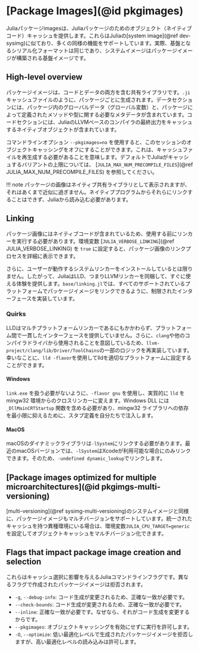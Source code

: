 # [Package Images](@id pkgimages)

Juliaパッケージimagesは、Juliaパッケージのためのオブジェクト（ネイティブコード）キャッシュを提供します。これらはJuliaの[system image](@ref dev-sysimg)に似ており、多くの同様の機能をサポートしています。実際、基盤となるシリアル化フォーマットは同じであり、システムイメージはパッケージイメージが構築される基盤イメージです。

## High-level overview

パッケージイメージは、コードとデータの両方を含む共有ライブラリです。`.ji`キャッシュファイルのように、パッケージごとに生成されます。データセクションには、パッケージ内のグローバルデータ（グローバル変数）と、パッケージによって定義されたメソッドや型に関する必要なメタデータが含まれています。コードセクションには、JuliaのLLVMベースのコンパイラの最終出力をキャッシュするネイティブオブジェクトが含まれています。

コマンドラインオプション `--pkgimages=no` を使用すると、このセッションのオブジェクトキャッシングをオフにすることができます。これは、キャッシュファイルを再生成する必要があることを意味します。デフォルトでJuliaがキャッシュするバリアントの上限については、 [`JULIA_MAX_NUM_PRECOMPILE_FILES`](@ref JULIA_MAX_NUM_PRECOMPILE_FILES) を参照してください。

!!! note
    パッケージの画像はネイティブ共有ライブラリとして表示されますが、それはあくまで近似に過ぎません。ネイティブプログラムからそれらにリンクすることはできず、Juliaから読み込む必要があります。


## Linking

パッケージ画像にはネイティブコードが含まれているため、使用する前にリンカーを実行する必要があります。環境変数 [`JULIA_VERBOSE_LINKING`](@ref JULIA_VERBOSE_LINKING) を `true` に設定すると、パッケージ画像のリンクプロセスを詳細に表示できます。

さらに、ユーザーが動作するシステムリンカーをインストールしているとは限りません。したがって、JuliaはLLD、つまりLLVMリンカーを同梱して、すぐに使える体験を提供します。`base/linking.jl`では、すべてのサポートされているプラットフォームでパッケージイメージをリンクできるように、制限されたインターフェースを実装しています。

### Quirks

LLDはマルチプラットフォームリンカーであるにもかかわらず、プラットフォーム間で一貫したインターフェースを提供していません。さらに、`clang`や他のコンパイラドライバから使用されることを意図しているため、`llvm-project/clang/lib/Driver/ToolChains`の一部のロジックを再実装しています。幸いなことに、`lld -flavor`を使用してlldを適切なプラットフォームに設定することができます。

#### Windows

`link.exe` を扱う必要がないように、`-flavor gnu` を使用し、実質的に `lld` を mingw32 環境からのクロスリンカーに変えます。Windows DLL には `_DllMainCRTStartup` 関数を含める必要があり、mingw32 ライブラリへの依存を最小限に抑えるために、スタブ定義を自分たちで注入します。

#### MacOS

macOSのダイナミックライブラリは`-lSystem`にリンクする必要があります。最近のmacOSバージョンでは、`-lSystem`はXcodeが利用可能な場合にのみリンクできます。そのため、`-undefined dynamic_lookup`でリンクします。

## [Package images optimized for multiple microarchitectures](@id pkgimgs-multi-versioning)

[multi-versioning](@ref sysimg-multi-versioning)のシステムイメージと同様に、パッケージイメージもマルチバージョンをサポートしています。統一されたキャッシュを持つ異種環境にいる場合は、環境変数`JULIA_CPU_TARGET=generic`を設定してオブジェクトキャッシュをマルチバージョン化できます。

## Flags that impact package image creation and selection

これらはキャッシュ選択に影響を与えるJuliaコマンドラインフラグです。異なるフラグで作成されたパッケージイメージは拒否されます。

  * `-g`, `--debug-info`: コード生成が変更されるため、正確な一致が必要です。
  * `--check-bounds`: コード生成が変更されるため、正確な一致が必要です。
  * `--inline`: 正確な一致が必要です。なぜなら、それがコード生成を変更するからです。
  * `--pkgimages`: オブジェクトキャッシングを有効にせずに実行を許可します。
  * `-O`, `--optimize`: 低い最適化レベルで生成されたパッケージイメージを拒否しますが、高い最適化レベルの読み込みは許可します。
